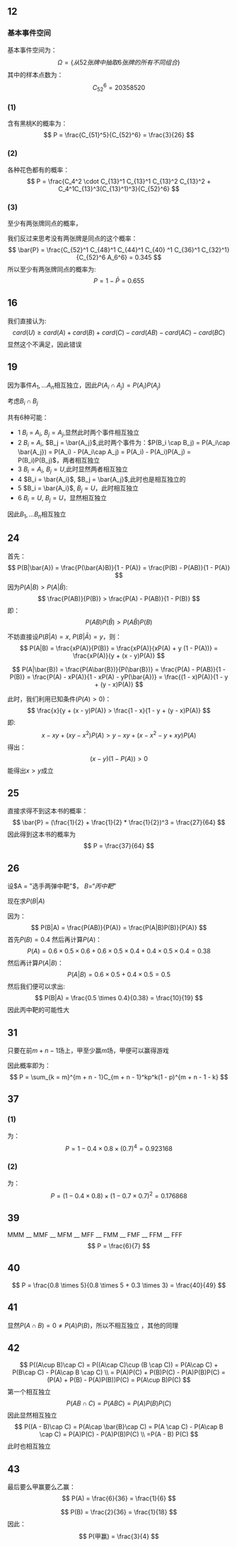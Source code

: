 ## 12
### 基本事件空间
基本事件空间为：
$$
\Omega = \{从52张牌中抽取6张牌的所有不同组合\}
$$
其中的样本点数为：
$$
C_{52}^6 = 20358520
$$

### (1)
含有黑桃K的概率为：
$$
P = \frac{C_{51}^5}{C_{52}^6} = \frac{3}{26}
$$

### (2)
各种花色都有的概率：
$$
P = \frac{C_4^2 \cdot C_{13}^1 C_{13}^1 C_{13}^2 C_{13}^2 + C_4^1C_{13}^3(C_{13}^1)^3}{C_{52}^6} 
$$

### (3)
至少有两张牌同点的概率，

我们反过来思考没有两张牌是同点的这个概率：
$$
\bar{P} = \frac{C_{52}^1 C_{48}^1 C_{44}^1 C_{40} ^1 C_{36}^1 C_{32}^1}{C_{52}^6 A_6^6} = 0.345
$$
所以至少有两张牌同点的概率为:
$$
P = 1 - \bar{P} = 0.655
$$

## 16
我们直接认为:
$$
card(U) \geq card(A) + card(B) + card(C) - card(AB) - card(AC) - card(BC)
$$
显然这个不满足，因此错误

## 19
因为事件$A_1, ... A_n$相互独立，因此$P(A_i \cap A_j) = P(A_i)P(A_j)$

考虑$B_i\cap B_j$

共有6种可能：
- 1 $B_i$ = $A_i$, $B_j = A_j$,显然此时两个事件相互独立
- 2 $B_i$ = $A_i$, $B_j = \bar{A_j}$,此时两个事件为：$P(B_i \cap B_j) = P(A_i\cap \bar{A_j}) = P(A_i) - P(A_i\cap A_j) = P(A_i) - P(A_i)P(A_j) = P(B_i)P(B_j)$，两者相互独立
- 3 $B_i = A_i$, $B_j = U$,此时显然两者相互独立
- 4 $B_i = \bar{A_i}$, $B_j = \bar{A_j}$,此时也是相互独立的
- 5 $B_i = \bar{A_i}$, $B_j = U$，此时相互独立
- 6 $B_i = U$, $B_j = U$，显然相互独立

因此$B_1, ... B_n$相互独立

## 24
首先：
$$
P(B|\bar{A}) = \frac{P(\bar{A}B)}{1 - P(A)} = \frac{P(B) - P(AB)}{1 - P(A)}
$$
因为$P(A|B) > P(A|\bar{B})$:
$$
\frac{P(AB)}{P(B)} > \frac{P(A) - P(AB)}{1 - P(B)}
$$
即：
$$
P(AB)P(\bar{B}) > P(A\bar{B})P(B)
$$

不妨直接设$P(B|A) = x$, $P(B|\bar{A}) = y$，则：
$$
P(A|B) = \frac{xP(A)}{P(B)} = \frac{xP(A)}{xP(A) + y (1 - P(A))} = \frac{xP(A)}{y + (x - y)P(A)}
$$

$$
P(A|\bar{B}) = \frac{P(A\bar{B})}{P(\bar{B})} = \frac{P(A) - P(AB)}{1 - P(B)} = \frac{P(A) - xP(A)}{1 - xP(A) - yP(\bar{A})} = \frac{(1 - x)P(A)}{1 - y + (y - x)P(A)}
$$

此时，我们利用已知条件($P(A) > 0$)：
$$
\frac{x}{y + (x - y)P(A)} > \frac{1 - x}{1 - y + (y - x)P(A)}
$$
即:
$$
x - xy + (xy - x^2)P(A) > y - xy + (x - x^2 - y + xy)P(A)
$$
得出：
$$
(x - y)(1 - P(A)) > 0
$$
能得出$x > y$成立

## 25
直接求得不到这本书的概率：
$$
\bar{P} = (\frac{1}{2} + \frac{1}{2} * \frac{1}{2})^3 = \frac{27}{64}
$$
因此得到这本书的概率为
$$
P = \frac{37}{64}
$$

## 26
设$A = "选手两弹中靶"$， $B = “丙中靶”$

现在求$P(B|A)$

因为：
$$
P(B|A) = \frac{P(AB)}{P(A)} = \frac{P(A|B)P(B)}{P(A)}
$$
首先$P(B) = 0.4$
然后再计算$P(A)$：
$$
P(A) = 0.6 \times 0.5 \times 0.6 + 0.6 \times 0.5 \times 0.4 + 0.4 \times 0.5 \times 0.4 = 0.38
$$
然后再计算$P(A|B)$：
$$
P(A|B) = 0.6 \times 0.5 + 0.4 \times 0.5 = 0.5
$$
然后我们便可以求出:
$$
P(B|A) = \frac{0.5 \times 0.4}{0.38} = \frac{10}{19}
$$
因此丙中靶的可能性大

## 31
只要在前$m + n - 1$场上，甲至少赢$m$场，甲便可以赢得游戏

因此概率即为：
$$
P = \sum_{k = m}^{m + n - 1}C_{m + n - 1}^kp^k(1 - p)^{m + n - 1 - k}
$$

## 37
### (1)
为：
$$
P = 1 - 0.4 \times 0.8 \times (0.7)^4 = 0.923168
$$
### (2)
为：
$$
P = (1 - 0.4 \times 0.8) \times (1 - 0.7 \times 0.7)^2 = 0.176868
$$

## 39
MMM __ MMF __ MFM __ MFF __ FMM __ FMF __ FFM __ FFF
$$
P = \frac{6}{7}
$$

## 40
$$
P = \frac{0.8 \times 5}{0.8 \times 5 + 0.3 \times 3} = \frac{40}{49}
$$

## 41
显然$P(A\cap B) = 0 \neq P(A)P(B)$，所以不相互独立
，其他的同理

## 42
$$
P((A\cup B)\cap C) = P((A\cap C)\cup (B \cap C)) = P(A\cap C) + P(B\cap C) - P(A\cap B \cap C)
\\ = P(A)P(C) + P(B)P(C) - P(A)P(B)P(C) = (P(A) + P(B) - P(A)P(B))P(C) = P(A\cup B)P(C)
$$
第一个相互独立
$$
P(AB\cap C) = P(ABC) = P(A)P(B)P(C) 
$$
因此显然相互独立
$$
P((A - B)\cap C) = P(A\cap \bar{B}\cap C) = P(A \cap C) - P(A\cap B \cap C) = P(A)P(C) - P(A)P(B)P(C) \\ =P(A - B) P(C)
$$
此时也相互独立

## 43
最后要么甲赢要么乙赢：
$$
P(A) = \frac{6}{36} = \frac{1}{6}
$$

$$
P(B) = \frac{2}{36} = \frac{1}{18}
$$
因此：
$$
P(甲赢) = \frac{3}{4}
$$